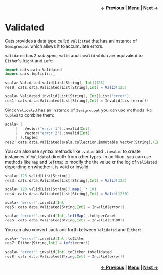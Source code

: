 <h4 align="right">
    <a href="lesson5_1_semigroupal.md">← Previous</a> |
    <a href="lesson5.md">Menu</a> |
    <a href="lesson5_3_apply_applicative.md">Next →</a>
</h4>

<h1>Validated</h1>

Cats provides a data type called `Validated` that has an instance of `Semigroupal` which allows it to accumulate errors.

`Validated` has 2 subtypes, `Valid` and `Invalid` which are equivalent to `Either`'s `Right` and `Left`:

```scala
import cats.data.Validated
import cats.implicits._

scala> Validated.valid[List[String], Int](123)
res0: cats.data.Validated[List[String],Int] = Valid(123)

scala> Validated.invalid[List[String], Int](List("error"))
res1: cats.data.Validated[List[String],Int] = Invalid(List(error))
```

Since `Validated` has an instance of `Semigroupal` you can use methods like `tupled` to combine them:

```scala
scala> (
     |   Vector("error 1").invalid[Int],
     |   Vector("error 2").invalid[Int]
     | ).tupled
res2: cats.data.Validated[scala.collection.immutable.Vector[String],(Int, Int)] = Invalid(Vector(error 1, error 2))
```

You can also use syntax methods like `.valid` and `.invalid` to create instances of `Validated` directly from other
types. In addition, you can use methods like `map` and `leftMap` to modify the the value or the log of `Validated`
depending on whether it is valid or invalid:

```scala
scala> 123.valid[List[String]]
res3: cats.data.Validated[List[String],Int] = Valid(123)

scala> 123.valid[List[String]].map(_ * 10)
res4: cats.data.Validated[List[String],Int] = Valid(1230)
```

```scala
scala> "error!".invalid[Int]
res5: cats.data.Validated[String,Int] = Invalid(error!)

scala> "error!".invalid[Int].leftMap(_.toUpperCase)
res5: cats.data.Validated[String,Int] = Invalid(ERROR!)
```

You can also convert back and forth between `Validated` and `Either`:

```scala
scala> "error!".invalid[Int].toEither
res7: Either[String,Int] = Left(error!)

scala> "error!".invalid[Int].toEither.toValidated
res8: cats.data.Validated[String,Int] = Invalid(error!)
```

<h4 align="right">
    <a href="lesson5_1_semigroupal.md">← Previous</a> |
    <a href="lesson5.md">Menu</a> |
    <a href="lesson5_3_apply_applicative.md">Next →</a>
</h4>